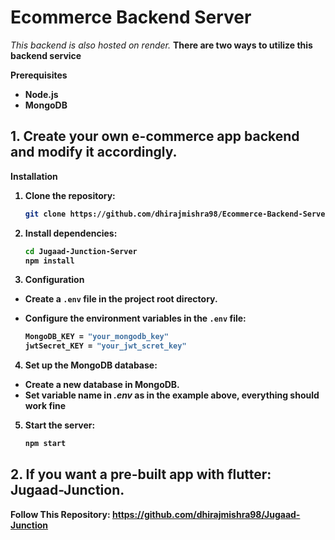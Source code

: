 # Ecommerce Backend Server
*This backend is also hosted on render.* <b>
There are two ways to utilize this backend service<b>

**Prerequisites**
- Node.js
- MongoDB
<b>

## 1. Create your own e-commerce app backend and modify it accordingly.

**Installation**

1. Clone the repository:

    ```bash
    git clone https://github.com/dhirajmishra98/Ecommerce-Backend-Server.git
    ```
2. Install dependencies:

    ```bash
    cd Jugaad-Junction-Server
    npm install
    ```
3. Configuration

- Create a `.env` file in the project root directory.
 
- Configure the environment variables in the `.env` file:

   ```bash
   MongoDB_KEY = "your_mongodb_key"
   jwtSecret_KEY = "your_jwt_scret_key"
  ```
    
4. Set up the MongoDB database:

- Create a new database in MongoDB.
- Set variable name in *.env* as in the example above, everything should work fine

5. Start the server:

    ```bash
    npm start
    ```

## 2. If you want a pre-built app with flutter: Jugaad-Junction.
Follow This Repository: https://github.com/dhirajmishra98/Jugaad-Junction


